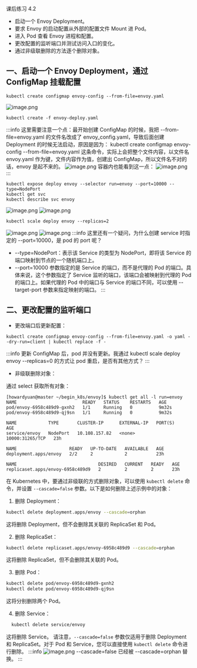 课后练习 4.2

- 启动一个 Envoy Deployment。
- 要求 Envoy 的启动配置从外部的配置文件 Mount 进 Pod。
- 进入 Pod 查看 Envoy 进程和配置。
- 更改配置的监听端口并测试访问入口的变化。
- 通过非级联删除的方法逐个删除对象。

## 一、启动一个 Envoy Deployment，通过 ConfigMap 挂载配置

```shell
kubectl create configmap envoy-config --from-file=envoy.yaml
```

![image.png](https://cdn.nlark.com/yuque/0/2023/png/1503654/1689207221432-1996611e-39f1-45c6-833a-012c00a5f41c.png#averageHue=%23342d2b&clientId=u0c82b950-2a51-4&from=paste&height=48&id=u3dd17156&originHeight=96&originWidth=582&originalType=binary&ratio=2&rotation=0&showTitle=false&size=15728&status=done&style=none&taskId=u7c7964ef-8012-4282-8984-96a1b0b355a&title=&width=291)

```shell
kubectl create -f envoy-deploy.yaml
```

:::info
这里需要注意一个点：最开始创建 ConfigMap 的时候，我把 --from-file=envoy.yaml 的文件名改成了 envoy_config.yaml，导致后面创建 Deployment 的时候无法启动，原因是因为：
kubectl create configmap envoy-config --from-file=envoy.yaml 这条命令，实际上会把整个文件内容，以文件名 envoy.yaml 作为键，文件内容作为值，创建出 ConfigMap，所以文件名不对的话，envoy 是起不来的。
![image.png](https://cdn.nlark.com/yuque/0/2023/png/1503654/1689289130249-cbfd45e8-f66a-401f-ac17-38c7acc639e0.png#averageHue=%23242323&clientId=u0c82b950-2a51-4&from=paste&height=228&id=u264c72c6&originHeight=456&originWidth=824&originalType=binary&ratio=2&rotation=0&showTitle=false&size=53011&status=done&style=none&taskId=u507664aa-3540-4217-aa1d-a4c9131a0be&title=&width=412)
容器内也能看到这一点：
![image.png](https://cdn.nlark.com/yuque/0/2023/png/1503654/1689289157588-67b2c5a8-fb08-4eb0-9a0b-f27466122ee3.png#averageHue=%232c2b2b&clientId=u0c82b950-2a51-4&from=paste&height=76&id=uad8ad268&originHeight=152&originWidth=862&originalType=binary&ratio=2&rotation=0&showTitle=false&size=39261&status=done&style=none&taskId=u11e7d95d-7fbd-41f6-b1aa-661ba0a0ecf&title=&width=431)
:::

```shell
kubectl expose deploy envoy --selector run=envoy --port=10000 --type=NodePort
kubectl get svc
kubectl describe svc envoy
```

![image.png](https://cdn.nlark.com/yuque/0/2023/png/1503654/1689290490715-e100d019-5070-4459-8a52-6a17c796b102.png#averageHue=%23323232&clientId=u0c82b950-2a51-4&from=paste&height=56&id=u8611ae0b&originHeight=111&originWidth=800&originalType=binary&ratio=2&rotation=0&showTitle=false&size=27294&status=done&style=none&taskId=ua78ecd77-1100-424e-88ac-ee9ac68e030&title=&width=400)
![image.png](https://cdn.nlark.com/yuque/0/2023/png/1503654/1689290513838-9089c91b-4687-422d-a814-845428d1ff9c.png#averageHue=%232a2a2a&clientId=u0c82b950-2a51-4&from=paste&height=236&id=u73da9468&originHeight=471&originWidth=669&originalType=binary&ratio=2&rotation=0&showTitle=false&size=73272&status=done&style=none&taskId=u0450008e-8e99-4606-8f07-84a56c84d59&title=&width=334.5)

```shell
kubectl scale deploy envoy --replicas=2  
```

![image.png](https://cdn.nlark.com/yuque/0/2023/png/1503654/1689290463941-4f82cca9-096f-4195-b662-54c3af57e161.png#averageHue=%232e2b2b&clientId=u0c82b950-2a51-4&from=paste&height=195&id=u29cbb8bd&originHeight=389&originWidth=1238&originalType=binary&ratio=2&rotation=0&showTitle=false&size=103811&status=done&style=none&taskId=ua461f2fa-c591-4dcc-a0a3-8ca11be7d1a&title=&width=619)
![image.png](https://cdn.nlark.com/yuque/0/2023/png/1503654/1689290554390-ea40968d-e174-4425-834f-cbeea7b09ebc.png#averageHue=%23282828&clientId=u0c82b950-2a51-4&from=paste&height=190&id=u6afefd9b&originHeight=379&originWidth=688&originalType=binary&ratio=2&rotation=0&showTitle=false&size=55020&status=done&style=none&taskId=ua3d0c5a8-97b1-4590-90b9-d7b817e8a67&title=&width=344)
:::info
这里还有一个疑问，为什么创建 service 时指定的 --port=10000，是 pod 的 port 呢？

- --type=NodePort：表示该 Service 的类型为 NodePort，即将该 Service 的端口映射到节点的一个随机端口上。
- --port=10000 参数指定的是 Service 的端口，而不是代理的 Pod 的端口。具体来说，这个参数指定了 Service 监听的端口，该端口会被映射到代理的 Pod 的端口上。如果代理的 Pod 中的端口与 Service 的端口不同，可以使用 --target-port 参数来指定映射的端口。
  :::

## 二、更改配置的监听端口

- 更改端口后更新配置：

```shell
kubectl create configmap envoy-config --from-file=envoy.yaml -o yaml --dry-run=client | kubectl replace -f -
```

:::info
更新 ConfigMap 后，pod 并没有更新。我通过 kubectl scale deploy envoy --replicas=0 的方式让 pod 重启，是否有其他方式？
:::

- 非级联删除对象：

通过 select 获取所有对象：

```shell
[howardyuan@master ~/begin_k8s/envoy]$ kubectl get all -l run=envoy
NAME                         READY   STATUS    RESTARTS   AGE
pod/envoy-6958c489d9-gxnh2   1/1     Running   0          9m32s
pod/envoy-6958c489d9-qj9sn   1/1     Running   0          9m32s

NAME            TYPE       CLUSTER-IP      EXTERNAL-IP   PORT(S)           AGE
service/envoy   NodePort   10.108.157.82   <none>        10000:31265/TCP   23h

NAME                    READY   UP-TO-DATE   AVAILABLE   AGE
deployment.apps/envoy   2/2     2            2           23h

NAME                               DESIRED   CURRENT   READY   AGE
replicaset.apps/envoy-6958c489d9   2         2         2       23h
```

在 Kubernetes 中，要通过非级联的方式删除对象，可以使用 `kubectl delete` 命令，并设置 `--cascade=false` 参数。以下是如何删除上述示例中的对象：

1.  删除 Deployment：

```bash
kubectl delete deployment.apps/envoy --cascade=orphan
```

这将删除 Deployment，但不会删除其关联的 ReplicaSet 和 Pod。

2.  删除 ReplicaSet：

```bash
kubectl delete replicaset.apps/envoy-6958c489d9 --cascade=orphan
```

这将删除 ReplicaSet，但不会删除其关联的 Pod。

3.  删除 Pod：

```bash
kubectl delete pod/envoy-6958c489d9-gxnh2
kubectl delete pod/envoy-6958c489d9-qj9sn
```

这将分别删除两个 Pod。

4.  删除 Service：

```bash
  kubectl delete service/envoy
```

这将删除 Service。
请注意，`--cascade=false` 参数仅适用于删除 Deployment 和 ReplicaSet。对于 Pod 和 Service，您可以直接使用 `kubectl delete` 命令进行删除。
:::info
![image.png](https://cdn.nlark.com/yuque/0/2023/png/1503654/1689294461058-2dffc57a-c410-4ad3-add4-037eb815bae1.png#averageHue=%23313131&clientId=u0c82b950-2a51-4&from=paste&height=35&id=u58d51f57&originHeight=69&originWidth=1086&originalType=binary&ratio=2&rotation=0&showTitle=false&size=18390&status=done&style=none&taskId=u212ff9a4-2d8a-436e-9c99-fd2bd101b79&title=&width=543)
--cascade=false 已经被 --cascade=orphan 替换。
:::

